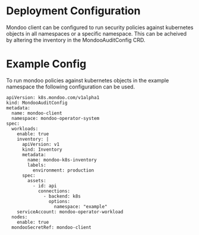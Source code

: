 # Deployment Configuration

Mondoo client can be configured to run security policies against kubernetes objects in all  namespaces or a specific namespace. This can be acheived by altering the inventory in the MondooAuditConfig CRD.

# Example Config

To run mondoo policies against kubernetes objects in the example namespace the following configuration can be used.
```
apiVersion: k8s.mondoo.com/v1alpha1
kind: MondooAuditConfig
metadata:
  name: mondoo-client
  namespace: mondoo-operator-system
spec:
  workloads:
    enable: true
    inventory: |
      apiVersion: v1
      kind: Inventory
      metadata:
        name: mondoo-k8s-inventory
        labels:
          environment: production
      spec:
        assets:
          - id: api
            connections:
              - backend: k8s
                options:
                  namespace: "example"
    serviceAccount: mondoo-operator-workload
  nodes:
    enable: true
  mondooSecretRef: mondoo-client
  
```